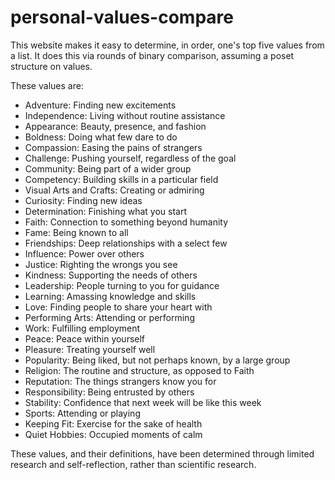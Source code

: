 # personal-values-compare

This website makes it easy to determine, in order, one's top five values from a list.
It does this via rounds of binary comparison,
assuming a poset structure on values.

These values are:

 - Adventure: Finding new excitements
 - Independence: Living without routine assistance
 - Appearance: Beauty, presence, and fashion
 - Boldness: Doing what few dare to do
 - Compassion: Easing the pains of strangers
 - Challenge: Pushing yourself, regardless of the goal
 - Community: Being part of a wider group
 - Competency: Building skills in a particular field
 - Visual Arts and Crafts: Creating or admiring
 - Curiosity: Finding new ideas
 - Determination: Finishing what you start
 - Faith: Connection to something beyond humanity
 - Fame: Being known to all
 - Friendships: Deep relationships with a select few
 - Influence: Power over others
 - Justice: Righting the wrongs you see
 - Kindness: Supporting the needs of others
 - Leadership: People turning to you for guidance
 - Learning: Amassing knowledge and skills
 - Love: Finding people to share your heart with
 - Performing Arts: Attending or performing
 - Work: Fulfilling employment
 - Peace: Peace within yourself
 - Pleasure: Treating yourself well
 - Popularity: Being liked, but not perhaps known, by a large group
 - Religion: The routine and structure, as opposed to Faith
 - Reputation: The things strangers know you for
 - Responsibility: Being entrusted by others
 - Stability: Confidence that next week will be like this week
 - Sports: Attending or playing
 - Keeping Fit: Exercise for the sake of health
 - Quiet Hobbies: Occupied moments of calm

These values, and their definitions, have been determined through limited research and self-reflection,
rather than scientific research.

